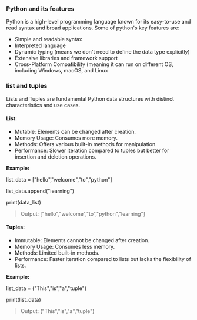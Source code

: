 ### Python and its features
Python is a high-level programming language known for its easy-to-use and read syntax and broad applications.
Some of python's key features are:
* Simple and readable syntax
* Interpreted language
* Dynamic typing (means we don't need to define the data type explicitly)
* Extensive libraries and framework support
* Cross-Platform Compatibility (meaning it can run on different  OS, including Windows, macOS, and Linux

### list and tuples
Lists and Tuples are fundamental Python data structures with distinct characteristics and use cases.
#### List:
* Mutable: Elements can be changed after creation.
* Memory Usage: Consumes more memory.
* Methods: Offers various built-in methods for manipulation.
* Performance: Slower iteration compared to tuples but better for insertion and deletion operations.
  
**Example:**

list_data = ["hello","welcome","to","python"]

list_data.append("learning")

print(data_list)

> Output: ["hello","welcome","to","python","learning"]

#### Tuples:
* Immutable: Elements cannot be changed after creation.
* Memory Usage: Consumes less memory.
* Methods: Limited built-in methods.
* Performance: Faster iteration compared to lists but lacks the flexibility of lists.
  
**Example:**

list_data = ("This","is","a","tuple")

print(list_data)

> Output: ("This","is","a","tuple")


